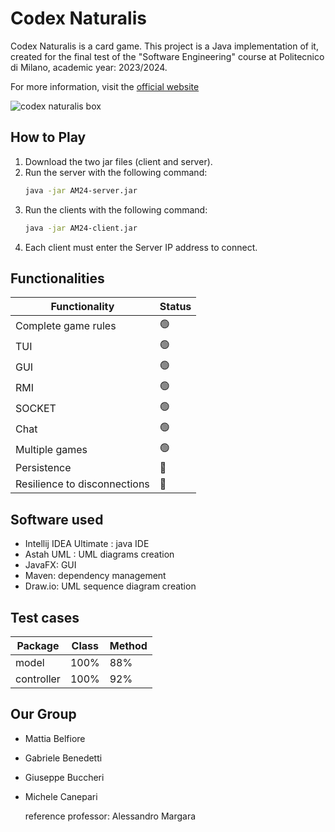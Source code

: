 # Codex Naturalis

Codex Naturalis is a card game. This project is a Java implementation of it, created for the final test of the "Software Engineering" course at Politecnico di Milano, academic year: 2023/2024.

For more information, visit the [official website](https://www.craniocreations.it/prodotto/codex-naturalis)


![codex naturalis box](https://www.craniocreations.it/storage/media/products/19/41/Codex_scatola+ombra.png)
## How to Play

1. Download the two jar files (client and server).
2. Run the server with the following command:
    ```sh
    java -jar AM24-server.jar
    ```
3. Run the clients with the following command:
    ```sh
    java -jar AM24-client.jar
    ```
4. Each client must enter the Server IP address to connect.


## Functionalities

| Functionality       | Status |
|---------------------|--------|
| Complete game rules     | 🟢     |
| TUI     | 🟢    |
| GUI     | 🟢     |
| RMI     | 🟢     |
| SOCKET     | 🟢     |
| Chat     | 🟢     |
| Multiple games     | 🟢     |
| Persistence     | 🔴     |
| Resilience to disconnections     | 🔴     |

## Software used
- Intellij IDEA Ultimate : java IDE
- Astah UML : UML diagrams creation
- JavaFX: GUI 
- Maven: dependency management
- Draw.io: UML sequence diagram creation
## Test cases
| Package            | Class               | Method          |
|--------------------|---------------------|-------------------|
| model      | 100%       |  88% |
| controller       | 100%       |  92% |
## Our Group
- Mattia Belfiore
- Gabriele Benedetti
- Giuseppe Buccheri
- Michele Canepari

  reference professor: Alessandro Margara
